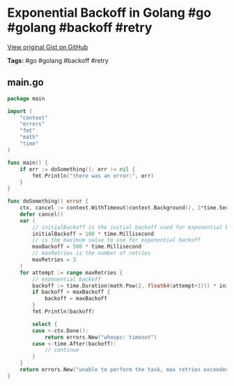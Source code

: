 # Exponential Backoff in Golang #go #golang #backoff #retry

[View original Gist on GitHub](https://gist.github.com/Integralist/df7998f8f7e5ad2aaf7d50f762a82818)

**Tags:** #go #golang #backoff #retry

## main.go

```go
package main

import (
	"context"
	"errors"
	"fmt"
	"math"
	"time"
)

func main() {
	if err := doSomething(); err != nil {
		fmt.Println("there was an error:", err)
	}
}

func doSomething() error {
	ctx, cancel := context.WithTimeout(context.Background(), 3*time.Second)
	defer cancel()
	var (
		// initialBackoff is the initial backoff used for exponential backoff
		initialBackoff = 100 * time.Millisecond
		// is the maximum value to use for exponential backoff
		maxBackoff = 500 * time.Millisecond
		// maxRetries is the number of retries
		maxRetries = 3
	)
	for attempt := range maxRetries {
		// exponential backoff
		backoff := time.Duration(math.Pow(2, float64(attempt+1))) * initialBackoff
		if backoff > maxBackoff {
			backoff = maxBackoff
		}
		fmt.Println(backoff)

		select {
		case <-ctx.Done():
			return errors.New("whoops: timeout")
		case <-time.After(backoff):
			// continue
		}
	}
	return errors.New("unable to perform the task, max retries exceeded")
}
```

